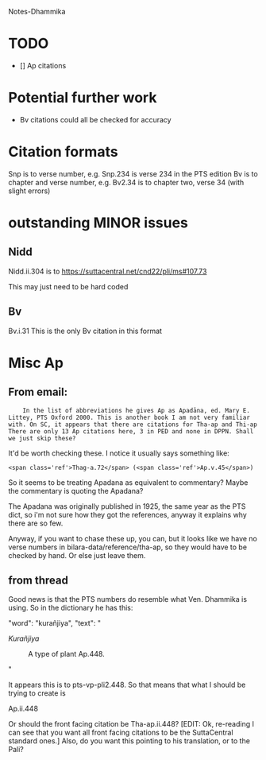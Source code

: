 Notes-Dhammika


# TODO
- [] Ap citations

# Potential further work

* Bv citations could all be checked for accuracy

# Citation formats

Snp is to verse number, e.g. Snp.234 is verse 234 in the PTS edition
Bv is to chapter and verse number, e.g. Bv2.34 is to chapter two, verse 34 (with slight errors)


# outstanding MINOR issues

## Nidd
Nidd.ii.304 is to https://suttacentral.net/cnd22/pli/ms#107.73

This may just need to be hard coded

## Bv
Bv.i.31 This is the only Bv citation in this format






# Misc Ap

## From email:
        In the list of abbreviations he gives Ap as Apadāna, ed. Mary E. Littey, PTS Oxford 2000. This is another book I am not very familiar with. On SC, it appears that there are citations for Tha-ap and Thi-ap There are only 13 Ap citations here, 3 in PED and none in DPPN. Shall we just skip these?


It'd be worth checking these. I notice it usually says something like:

    <span class='ref'>Thag-a.72</span> (<span class='ref'>Ap.v.45</span>)


So it seems to be treating Apadana as equivalent to commentary? Maybe the commentary is quoting the Apadana?

The Apadana was originally published in 1925, the same year as the PTS dict, so i'm not sure how they got the references, anyway it explains why there are so few.

Anyway, if you want to chase these up, you can, but it looks like we have no verse numbers in bilara-data/reference/tha-ap, so they would have to be checked by hand. Or else just leave them.

## from thread
Good news is that the PTS numbers do resemble what Ven. Dhammika is using. So in the dictionary he has this:

"word": "kurañjiya",
        "text": "<dl><dt><dfn>Kurañjiya</dfn></dt><dd><p>A type of plant 
<span class='ref'>Ap.448</span>.</p></dd></dl>"

It appears this is to pts-vp-pli2.448. So that means that what I should be trying to create is

<a class='ref' 
data-division='/sutta/tha-ap' 
data-reference='pts-vp-pli2.448' 
data-url='/en/walters'>Ap.ii.448</a>

Or should the front facing citation be Tha-ap.ii.448?
[EDIT: Ok, re-reading I can see that you want all front facing citations to be the SuttaCentral standard ones.]
Also, do you want this pointing to his translation, or to the Pali?